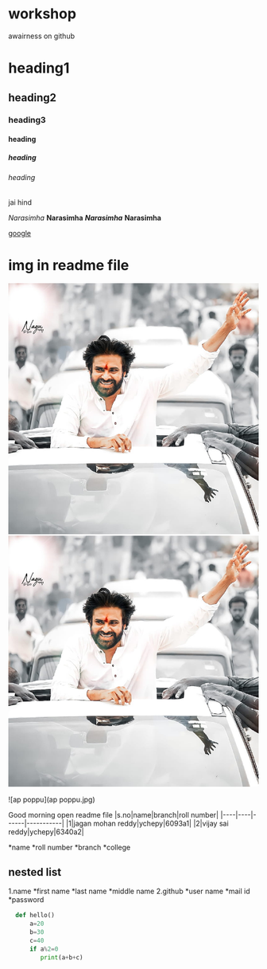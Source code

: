 # workshop
awairness on github
# heading1
## heading2
### heading3
#### heading
##### heading
###### heading
jai hind

*Narasimha*
**Narasimha**
***Narasimha***
******Narasimha******

[google]("www.google.com")
# img in readme file
![diamond](diamond.jpg)
![diamond.jpg](diamond.jpg)

![ap poppu](ap poppu.jpg)

Good morning
open readme file
|s.no|name|branch|roll number|
|----|----|------|-----------|
|1|jagan mohan reddy|ychepy|6093a1|
|2|vijay sai reddy|ychepy|6340a2|

*name
*roll number
*branch
*college

## nested list
1.name
    *first name
    *last name
    *middle name
2.github
     *user name
     *mail id
     *password
     
    
```python
  def hello()
      a=20
      b=30
      c=40
      if a%2=0
         print(a+b+c)  
```     



